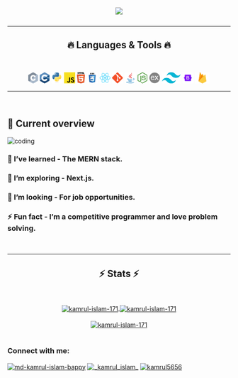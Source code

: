 <h1 align="center">
  <a href="https://git.io/typing-svg">
    <img src="https://readme-typing-svg.herokuapp.com/?lines=Hello,+There!+👋;This+is+Kamrul+Islam....;Nice+to+meet+you!&center=true&size=30">
  </a>
</h1>

<hr>
<h2 align="center">🔥 Languages  & Tools  🔥</h2>
<br>
<p align="center">
  <code><img title="C" height="25" src="images/c.svg"></code>
  <code><img title="C++" height="25" src="images/cpp.svg"></code>
  <code><img title="Python" height="25" src="images/python-original.svg"></code>
  <code><img title="Javascript" height="25" src="images/javascript.svg"></code>
  <code><img title="HTML5" height="25" src="images/html5.svg"></code>
  <code><img title="CSS" height="25" src="images/css.svg"></code>
  <code><img title="React" height="25" src="images/react-original.svg"></code>
  <code><img title="Git" height="25" src="images/git-original.svg"></code>
  <code><img title="Java" height="25" src="images/java-original.svg"></code>
  <code><img title="Java" height="25" src="images/node.png"></code>
  <code><img title="Java" height="25" src="images/express.png"></code>
  <code><img title="Java" height="25" src="images/tailwind.png"></code>
  <code><img title="Java" height="25" src="images/bootstrap.png"></code>
  <code><img title="Java" height="25" src="images/firebase.png"></code>
  
</p>
<hr>
<br>

## :eyes: Current overview
<div >
  <img   alt="coding" width="400" src="https://cdn.dribbble.com/users/926537/screenshots/4502924/python-2.gif">
</div>

### 🔭 I’ve learned - The MERN stack. 
### 🌱 I’m exploring - Next.js. 
### 👯 I’m looking - For job opportunities. 
### ⚡ Fun fact - I’m a competitive programmer and love problem solving.

<br />

<hr>

<h2 align="center">⚡ Stats ⚡</h2>
<br>
<p align=center>
  <div align=center>
    <a href="https://github.com/denvercoder1/github-readme-streak-stats" title="Go to Source">
      <img  width=390 align="center" src="https://github-readme-streak-stats.herokuapp.com/?user=kamrul-islam-171&theme=react&border=61dafb&hide_border=true" alt="kamrul-islam-171" />
<!--       <img align="left" width=390 src="https://streak-stats.demolab.com/?user=zumrudu-anka&theme=react&border=61dafb&hide_border=true" alt="zumrudu-anka" /> -->
    </a>
    <a href="https://github.com/anuraghazra/github-readme-stats" title="Go to Source">
      <img  width=390 align="center" src="https://github-readme-stats.vercel.app/api?username=kamrul-islam-171&show_icons=true&locale=en&theme=react&border=61dafb&hide_border=true" alt="kamrul-islam-171" />
<!--       <img align="right" width=390 src="https://github-readme-stats.vercel.app/api?username=zumrudu-anka&show_icons=true&theme=react&border_color=61dafb&hide_border=true" /> -->
    </a>
  </div>
  <br>
  <div align=center>
    <a href="https://github.com/anuraghazra/github-readme-stats">
      <img height=200 align="center" src="https://github-readme-stats.vercel.app/api/top-langs?username=kamrul-islam-171&show_icons=true&locale=en&layout=compact&theme=react&border=61dafb&hide_border=true" alt="kamrul-islam-171" />
<!--       <img height=200 align="center" src="https://github-readme-stats.vercel.app/api/top-langs/?username=zumrudu-anka&hide=c%23,powershell,Mathematica,Ruby,Objective-C,Objective-C%2b%2b,Cuda&title_color=61dafb&text_color=ffffff&icon_color=61dafb&bg_color=20232a&langs_count=8&layout=compact&border_color=61dafb&hide_border=true&size_weight=0.5&count_weight=0.5" /> -->
    </a>
  </div>
  <br>

</p>



<h3 align="left">Connect with me:</h3>
<p align="left">
<a href="https://linkedin.com/in/md-kamrul-islam-bappy" target="blank"><img align="center" src="https://raw.githubusercontent.com/rahuldkjain/github-profile-readme-generator/master/src/images/icons/Social/linked-in-alt.svg" alt="md-kamrul-islam-bappy" height="30" width="40" /></a>
<a href="https://codeforces.com/profile/_kamrul_islam_" target="blank"><img align="center" src="https://raw.githubusercontent.com/rahuldkjain/github-profile-readme-generator/master/src/images/icons/Social/codeforces.svg" alt="_kamrul_islam_" height="30" width="40" /></a>
<a href="https://www.leetcode.com/kamrul5656" target="blank"><img align="center" src="https://raw.githubusercontent.com/rahuldkjain/github-profile-readme-generator/master/src/images/icons/Social/leet-code.svg" alt="kamrul5656" height="30" width="40" /></a>
</p>



